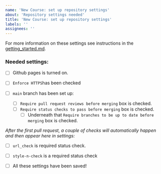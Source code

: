 ```yaml
---
name: 'New Course: set up repository settings'
about: 'Repository settings needed'
title: 'New Course: set up repository settings'
labels: ''
assignees: ''
---
```


For more information on these settings see instructions in the [getting_started.md](./getting_started.md#recommended-repository-settings).

### Needed settings:

- [ ] Github pages is turned on.
- [ ] `Enforce HTTPS`has been checked   

- [ ] `main` branch has been set up:
  - [ ] `Require pull request reviews before merging` box is checked.
  - [ ] `Require status checks to pass before merging` box is checked.
    - [ ] Underneath that `Require branches to be up to date before merging` box is checked.

_After the first pull request, a couple of checks will automatically happen and then appear here in settings:_

- [ ] `url_check` is required status check.
- [ ] `style-n-check` is a required status check

- [ ] All these settings have been saved!
